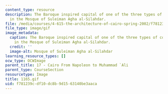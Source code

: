 ```yaml
---
content_type: resource
description: The Baroque inspired capital of one of the three types of columns used
  in the Mosque of Suleiman Agha al-Silahdar.
file: /media/courses/4-615-the-architecture-of-cairo-spring-2002/f781239cdf10dc8b9d1563140be3aaca_1165.gif
file_type: image/gif
image_metadata:
  caption: The Baroque inspired capital of one of the three types of columns used
    in the Mosque of Suleiman Agha al-Silahdar.
  credit: ''
  image-alt: Mosque of Suleiman Agha al-Silahdar
learning_resource_types: []
ocw_type: OCWImage
parent_title: 17 - Cairo From Napoleon to Muhammad `Ali
parent_type: CourseSection
resourcetype: Image
title: 1165.gif
uid: f781239c-df10-dc8b-9d15-63140be3aaca
---
```

